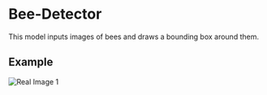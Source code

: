 # Bee-Detector
This model inputs images of bees and draws a bounding box around them.
## Example
![Real Image 1](https://github.com/[username]/[reponame]/blob/[branch]/image.jpg?raw=true)
